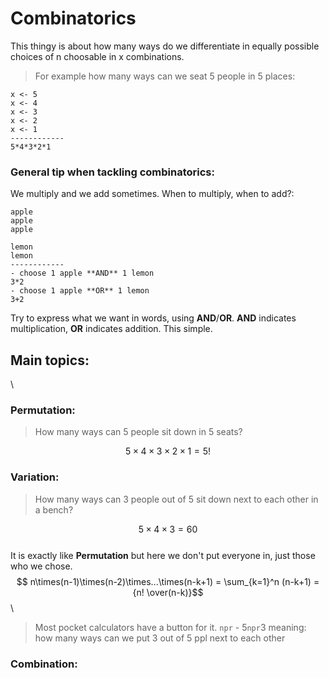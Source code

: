 # Combinatorics

This thingy is about how many ways do we differentiate in equally possible choices of n choosable in x combinations.

> For example how many ways can we seat 5 people in 5 places:

```
x <- 5
x <- 4
x <- 3
x <- 2
x <- 1
------------
5*4*3*2*1
```

### General tip when tackling combinatorics:
We multiply and we add sometimes. When to multiply, when to add?:
```
apple
apple
apple

lemon
lemon
------------
- choose 1 apple **AND** 1 lemon
3*2
- choose 1 apple **OR** 1 lemon
3+2
```
Try to express what we want in words, using **AND**/**OR**. **AND** indicates multiplication, **OR** indicates addition. This simple.

## Main topics:
\
### Permutation:
> How many ways can 5 people sit down in 5 seats?

$$ 5\times4\times3\times2\times1 = 5!$$
### Variation:
> How many ways can 3 people out of 5 sit down next to each other in a bench?

$$ 5\times4\times3 = 60$$
\
It is exactly like **Permutation** but here we don't put everyone in, just those who we chose.
\
$$ n\times(n-1)\times(n-2)\times...\times(n-k+1) = \sum_{k=1}^n (n-k+1) = {n!  \over(n-k)}$$
\
> Most pocket calculators have a button for it. `npr` - 5`npr`3 meaning: how many ways can we put 3 out of 5 ppl next to each other

### Combination:
>

